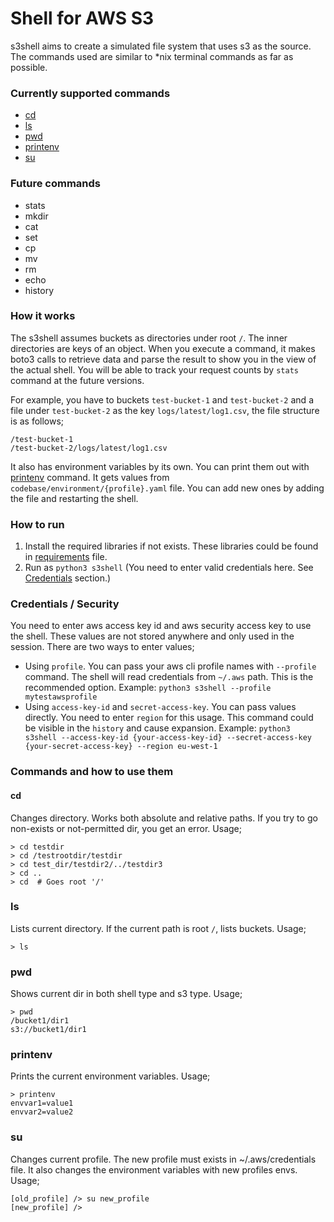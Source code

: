 # Shell for AWS S3
s3shell aims to create a simulated file system that uses s3 as the source. The commands used are similar to *nix terminal commands as far as possible.

### Currently supported commands
* [cd](#cd)
* [ls](#ls)
* [pwd](#pwd) 
* [printenv](#printenv)
* [su](#su)

### Future commands
* stats
* mkdir
* cat
* set
* cp
* mv
* rm
* echo 
* history 

### How it works
The s3shell assumes buckets as directories under root `/`. The inner directories are keys of an object. When you execute a command, it makes boto3 calls to retrieve data and parse the result to show you in the view of the actual shell. You will be able to track your request counts by `stats` command at the future versions.   

For example, you have to buckets `test-bucket-1` and `test-bucket-2` and a file under `test-bucket-2` as the key `logs/latest/log1.csv`, the file structure is as follows;
```commandline
/test-bucket-1
/test-bucket-2/logs/latest/log1.csv
```
It also has environment variables by its own. You can print them out with [printenv](#printenv) command. It gets values from `codebase/environment/{profile}.yaml` file. You can add new ones by adding the file and restarting the shell. 
### How to run

1. Install the required libraries if not exists. These libraries could be found in [requirements](requirements.txt) file.
2. Run as `python3 s3shell` (You need to enter valid credentials here. See [Credentials](#credentials--security) section.)

### Credentials / Security
You need to enter aws access key id and aws security access key to use the shell. These values are not stored anywhere and only used in the session. There are two ways to enter values;
* Using `profile`. You can pass your aws cli profile names with `--profile` command. The shell will read credentials from `~/.aws` path. This is the recommended option. Example: `python3 s3shell --profile mytestawsprofile`
* Using `access-key-id` and `secret-access-key`. You can pass values directly. You need to enter `region` for this usage. This command could be visible in the `history` and cause expansion. Example: `python3 s3shell --access-key-id {your-access-key-id} --secret-access-key {your-secret-access-key} --region eu-west-1` 
### Commands and how to use them
#### cd
Changes directory. Works both absolute and relative paths. If you try to go non-exists or not-permitted dir, you get an error. Usage;
```commandline
> cd testdir
> cd /testrootdir/testdir
> cd test_dir/testdir2/../testdir3
> cd ..
> cd  # Goes root '/'
```

### ls
Lists current directory. If the current path is root `/`, lists buckets. Usage;
```commandline
> ls
```

### pwd
Shows current dir in both shell type and s3 type. Usage;
```commandline
> pwd
/bucket1/dir1
s3://bucket1/dir1
```

### printenv
Prints the current environment variables. Usage;
```commandline
> printenv
envvar1=value1
envvar2=value2
```

### su
Changes current profile. The new profile must exists in ~/.aws/credentials file. It also changes the environment variables with new profiles envs. Usage;
```commandline
[old_profile] /> su new_profile
[new_profile] /> 
```
